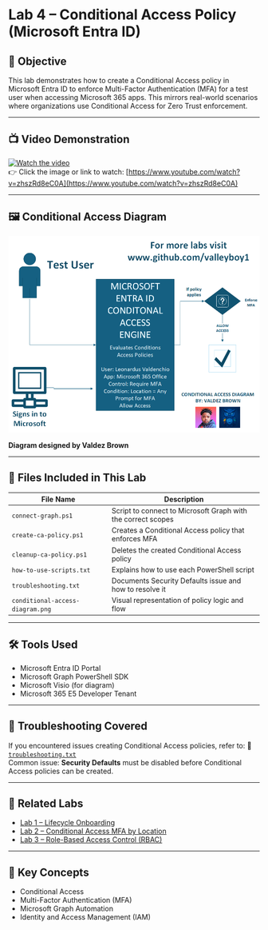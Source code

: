 # Lab 4 – Conditional Access Policy (Microsoft Entra ID)

## 🎯 Objective
This lab demonstrates how to create a Conditional Access policy in Microsoft Entra ID to enforce Multi-Factor Authentication (MFA) for a test user when accessing Microsoft 365 apps. This mirrors real-world scenarios where organizations use Conditional Access for Zero Trust enforcement.

---

## 📺 Video Demonstration

[![Watch the video](https://img.youtube.com/vi/zhszRd8eC0A/hqdefault.jpg)](https://www.youtube.com/watch?v=zhszRd8eC0A)  
👉 Click the image or link to watch: [https://www.youtube.com/watch?v=zhszRd8eC0A](https://www.youtube.com/watch?v=zhszRd8eC0A)

---

## 🖼️ Conditional Access Diagram

![Conditional Access Diagram](Conditional%20Access%20diagram.png)
 
**Diagram designed by Valdez Brown**

---

## 📁 Files Included in This Lab

| File Name | Description |
|-----------|-------------|
| `connect-graph.ps1` | Script to connect to Microsoft Graph with the correct scopes |
| `create-ca-policy.ps1` | Creates a Conditional Access policy that enforces MFA |
| `cleanup-ca-policy.ps1` | Deletes the created Conditional Access policy |
| `how-to-use-scripts.txt` | Explains how to use each PowerShell script |
| `troubleshooting.txt` | Documents Security Defaults issue and how to resolve it |
| `conditional-access-diagram.png` | Visual representation of policy logic and flow |

---

## 🛠️ Tools Used
- Microsoft Entra ID Portal
- Microsoft Graph PowerShell SDK
- Microsoft Visio (for diagram)
- Microsoft 365 E5 Developer Tenant

---

## 🧯 Troubleshooting Covered
If you encountered issues creating Conditional Access policies, refer to:
📄 [`troubleshooting.txt`](./troubleshooting.txt)  
Common issue: **Security Defaults** must be disabled before Conditional Access policies can be created.

---

## 🔗 Related Labs
- [Lab 1 – Lifecycle Onboarding](../Lab01-Lifecycle-Onboarding)
- [Lab 2 – Conditional Access MFA by Location](../Lab02-Conditional-Access)
- [Lab 3 – Role-Based Access Control (RBAC)](../Lab03-RBAC)

---

## 🧠 Key Concepts
- Conditional Access
- Multi-Factor Authentication (MFA)
- Microsoft Graph Automation
- Identity and Access Management (IAM)
